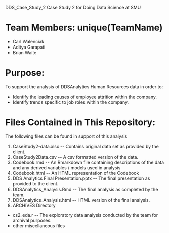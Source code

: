  DDS_Case_Study_2
Case Study 2 for Doing Data Science at SMU

# Team Members: unique(TeamName)
  * Carl Walenciak
  * Aditya Garapati
  * Brian Waite

# Purpose: 
To support the analysis of DDSAnalytics Human Resources data in order to: 
 * Identify the leading causes of employee attrition within the company. 
 * Identify trends specific to job roles within the company. 
 
# Files Contained in This Repository: 
The following files can be found in support of this analysis

1) CaseStudy2-data.xlsx -- Contains original data set as provided by the client. 
2) CaseStudy2Data.csv -- A csv formatted version of the data. 
3) Codebook.rmd -- An Rmarkdown file containing descriptions of the data and any derived variables / models used in analysis
4) Codebook.html -- An HTML representation of the Codebook
5) DDS Analytics Final Presentation.pptx -- The final presentation as provided to the client. 
6) DDSAnalytics_Analysis.Rmd -- The final analysis as completed by the team.
7) DDSAnalytics_Analysis.html -- HTML version of the final analysis. 
8) ARCHIVES Directory
  - cs2_eda.r -- The exploratory data analysis conducted by the team for archival purposes. 
  - other miscellaneous files
